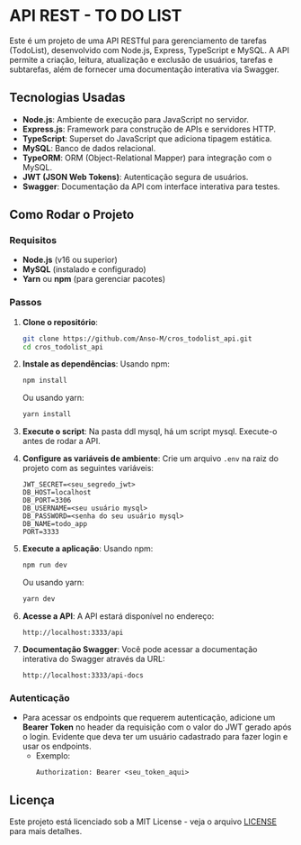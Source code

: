 # API REST - TO DO LIST

Este é um projeto de uma API RESTful para gerenciamento de tarefas (TodoList), desenvolvido com Node.js, Express, TypeScript e MySQL. A API permite a criação, leitura, atualização e exclusão de usuários, tarefas e subtarefas, além de fornecer uma documentação interativa via Swagger.

## Tecnologias Usadas

- **Node.js**: Ambiente de execução para JavaScript no servidor.
- **Express.js**: Framework para construção de APIs e servidores HTTP.
- **TypeScript**: Superset do JavaScript que adiciona tipagem estática.
- **MySQL**: Banco de dados relacional.
- **TypeORM**: ORM (Object-Relational Mapper) para integração com o MySQL.
- **JWT (JSON Web Tokens)**: Autenticação segura de usuários.
- **Swagger**: Documentação da API com interface interativa para testes.

## Como Rodar o Projeto

### Requisitos

- **Node.js** (v16 ou superior)
- **MySQL** (instalado e configurado)
- **Yarn** ou **npm** (para gerenciar pacotes)

### Passos

1. **Clone o repositório**:
   ```bash
   git clone https://github.com/Anso-M/cros_todolist_api.git
   cd cros_todolist_api
   ```

2. **Instale as dependências**:
   Usando npm:
   ```bash
   npm install
   ```
   Ou usando yarn:
   ```bash
   yarn install
   ```

3. **Execute o script**:
   Na pasta ddl mysql, há um script mysql. Execute-o antes de rodar a API.

4. **Configure as variáveis de ambiente**:
   Crie um arquivo `.env` na raiz do projeto com as seguintes variáveis:
   ```env
   JWT_SECRET=<seu_segredo_jwt>
   DB_HOST=localhost
   DB_PORT=3306
   DB_USERNAME=<seu usuário mysql>
   DB_PASSWORD=<senha do seu usuário mysql>
   DB_NAME=todo_app
   PORT=3333
   ```

5. **Execute a aplicação**:
   Usando npm:
   ```bash
   npm run dev
   ```
   Ou usando yarn:
   ```bash
   yarn dev
   ```

6. **Acesse a API**:
   A API estará disponível no endereço:
   ```
   http://localhost:3333/api
   ```

7. **Documentação Swagger**:
   Você pode acessar a documentação interativa do Swagger através da URL:
   ```
   http://localhost:3333/api-docs
   ```

### Autenticação

- Para acessar os endpoints que requerem autenticação, adicione um **Bearer Token** no header da requisição com o valor do JWT gerado após o login. Evidente que deva ter um usuário cadastrado para fazer login e usar os endpoints.
  - Exemplo:
    ```
    Authorization: Bearer <seu_token_aqui>
    ```

## Licença

Este projeto está licenciado sob a MIT License - veja o arquivo [LICENSE](LICENSE) para mais detalhes.
